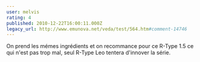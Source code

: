 ```yaml
---
user: melvis
rating: 4
published: 2010-12-22T16:00:11.000Z
legacy_url: http://www.emunova.net/veda/test/564.htm#comment-14746
---
```

On prend les mémes ingrédients et on recommance pour ce R-Type 1.5 ce qui n'est pas trop mal, seul R-Type Leo tentera d'innover la série.